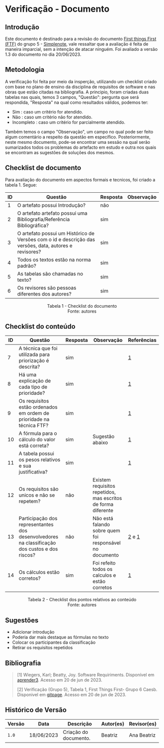 # Verificação - Documento

## Introdução

Este documento é destinado para a revisão do documento [First things First (FTF)](https://requisitos-de-software.github.io/2023.1-Simplenote/elicitacao/Prioriza%C3%A7%C3%A3o/FirstthingsFirst/) do grupo 5 - [Simplenote](https://github.com/Requisitos-de-Software/2023.1-Simplenote), vale ressaltar que a avaliação é feita de maneira imparcial, sem a intenção de atacar ninguém. Foi avaliado a versão 1.3 do documento no dia 20/06/2023.

## Metodologia

A verificação foi feita por meio da insperção, utilizando um checklist criado com base no plano de ensino da disciplina de requisitos de software e nas obras que estão citadas na bibliografia. A principio, foram criadas duas tabelas nas quais, temos 3 campos, "Questão": pergunta que será respondida, "Resposta" na qual como resultados válidos, podemos ter:

- Sim : caso um critério for atendido.
- Não : caso um critério não for atendido.
- Incompleto : caso um critério for parcialmente atendido.

Também temos o campo "Observação", um campo no qual pode ser feito algum comentário a respeito da questão em específico. Posteriormente, neste mesmo documento, pode-se encontrar uma sessão na qual serão sumarizados todos os problemas do artefacto em estudo e outra nos quais se encontram as sugestões de soluções dos mesmos.

## Checklist de documento
Para avaliação do documento em aspectos formais e tecnicos, foi criado a tabela 1. Segue:

|ID|Questão|Resposta|Observação|
|--|-------|--------|----------|
|1|O artefato possui Introdução?                                                                                |  não      |          |
|2|O artefato artefato possui uma Bibliografia/Referência Bibliográfica?                                        |  sim      |          |
|3|O artefato possui um Histórico de Versões com o id e descrição das versões, data, autores e revisores?       |  sim      |          |
|4|Todos os textos estão na norma padrão?                                                                       |  sim      |          |
|5|As tabelas são chamadas no texto?                                                                            |  sim      |          |
|6|Os revisores são pessoas diferentes dos autores?                                                             |  sim      |          |

<p align="center"> Tabela 1 - Checklist do documento <br> Fonte: autores </p>

## Checklist do conteúdo

| ID  | Questão | Resposta | Observação | Referências|
| --- | ------- | -------- | ---------- |------------|
|  7  | A técnica que foi utilizada para priorização é descrita?                                       | sim 	 |              | [1](#ancora1) |
|  8  | Há uma explicação de cada tipo de prioridade?                                                  | sim 	 |              | [1](#ancora1) |
|  9  | Os requisitos estão ordenados em ordem de prioridade na técnica FTF?                           | sim 	 |              | [1](#ancora1) |
| 10  | A fórmula para o cálculo do valor está correta?                                                | sim 	 | Sugestão abaixo | [1](#ancora1) |
| 11  | A tabela possui os pesos relativos e sua justificativa?                                        | sim 	 |              | [1](#ancora1) |
| 12  | Os requisitos são unicos e não se repetem?	                                                    | não | Existem requisitos repetidos, mas escritos de forma diferente             |               | 
| 13  | Participação dos representantes dos desenvolvedores na classificação dos custos e dos riscos?  | não | Não está falando sobre quem foi responsável no documento | [2](#ancora2) e  [1](#ancora1)|
| 14  | Os cálculos estão corretos?                                                                    | sim 	 | Foi refeito todos os calculos e estão corretos| [1](#ancora1) |



<p align="center"> Tabela 2 - Checklist dos pontos relativos ao conteúdo <br> Fonte: autores </p>

## Sugestões

- Adicionar introdução
- Poderia dar mais destaque as fórmulas no texto
- Colocar os participantes da classificação
- Retirar os requisitos repetidos


## Bibliografia

> [1] Wiegers, Karl; Beatty, Joy. Software Requiriments. Disponível em [aprender3](https://aprender3.unb.br/pluginfile.php/2523072/mod_resource/content/2/PriorizaA%CC%83%C2%A7A%CC%83%C2%A3o%20de%20Req.pdf). Acesso em 20 de jun de 2023.
>
> [2] Verificação (Grupo 5), Tabela 1, First Things First- Grupo 6 Caesb. Disponivel em [gitpage](https://requisitos-de-software.github.io/2023.1-Caesb/Verificacao/Grupo5/Entrega2/priorizacao/FTF/). Acesso em 20 de jun de 2023.
 

## Histórico de Versão

| Versão | Data       | Descrição             | Autor(es) | Revisor(es)        |
| ------ | ---------- | --------------------- | --------- | ------------------ |
| `1.0`  | 18/06/2023 | Criação do documento. | Beatriz   | Ana Beatriz        |
